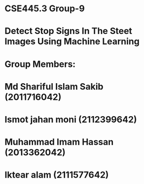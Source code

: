 # CSE445.3 Group-9
# Detect Stop Signs In The Steet Images Using Machine Learning
# Group Members:
# Md Shariful Islam Sakib (2011716042)
# Ismot jahan moni (2112399642)
# Muhammad Imam Hassan (2013362042)
# Iktear alam (2111577642)

